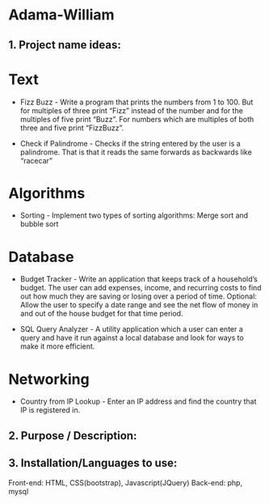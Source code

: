 # Adama-William

## 1. Project name ideas:

# Text

   - Fizz Buzz - Write a program that prints the numbers from 1 to 100. But for multiples of three print “Fizz” instead of the number and for the multiples of five print “Buzz”. For numbers which are multiples of both three and five print “FizzBuzz”.

   - Check if Palindrome - Checks if the string entered by the user is a palindrome. That is that it reads the same forwards as backwards like “racecar”

# Algorithms

  - Sorting - Implement two types of sorting algorithms: Merge sort and bubble sort

# Database

  - Budget Tracker - Write an application that keeps track of a household’s budget. The user can add expenses, income, and recurring costs to find out how much they are saving or losing over a period of time. Optional: Allow the user to specify a date range and see the net flow of money in and out of the house budget for that time period.

  - SQL Query Analyzer - A utility application which a user can enter a query and have it run against a local database and look for ways to make it more efficient.

# Networking

  - Country from IP Lookup - Enter an IP address and find the country that IP is registered in.

## 2. Purpose / Description:

## 3. Installation/Languages to use:
Front-end: HTML, CSS(bootstrap), Javascript(JQuery)
Back-end: php, mysql
